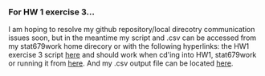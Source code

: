 ### For HW 1 exercise 3...


I am hoping to resolve my github repository/local direcotry communication issues soon, but in the meantime my script and .csv can be accessed from my stat679work home direcory or with the following hyperlinks: the HW1 exercise 3 script [here](https://github.com/kingcohn1/stat679work/blob/master/hw1.3.sh) and should work when cd'ing into HW1, stat679work or running it from [here](https://github.com/kingcohn1/stat679work/tree/master/hw1). And my .csv output file can be located [here](https://github.com/kingcohn1/stat679work/blob/master/HW13.csv). 
